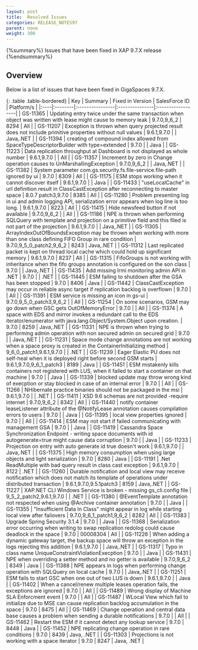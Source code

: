 ```yaml
---
layout: post
title:  Resolved Issues
categories: RELEASE_NOTES97
parent: none
weight: 300
---
```


{%summary%} Issues that have been fixed in XAP 9.7.X release {%endsummary%}

## Overview

Below is a list of issues that have been fixed in GigaSpaces 9.7.X.



{: .table .table-bordered}
| Key | Summary | Fixed in Version | SalesForce ID | Platform/s |
|:----|:--------|:----------------|:---------------|:------------------|
| GS-11365 | Updating entry twice under the same transaction when object was written with lease might cause to memory leak | 9.7.0,9_6_2 | 8294 | All |
| GS-11207 | Exception is thrown when query projected result does not include primitive properties without null values | 9.6.1,9.7.0 | | Java,.NET |
| GS-11394 | creating of compound index allowed from SpaceTypeDescriptorBuilder with type=extended | 9.7.0 | | Java |
| GS-11223 | Data replication throughput at Dashboard is not displayed as whole number | 9.6.1,9.7.0 | | All |
| GS-11357 | Increment by zero in Change operation causes to UnMarshallingException | 9.7.0,9_6_2 | | Java,.NET |
| GS-11382 | System parameter com.gs.security.fs.file-service.file-path ignored by ui | 9.7.0 | 8309 | All |
| GS-11175 | ESM stops working when it cannot discover itself | 9.6.1,9.7.0 | | Java |
| GS-11433 | "useLocalCache" in url definition result in ClassCastException after reconnecting to master space | 8.0.7 patch3,9.7.0 | 8385 | All |
| GS-11280 | Problem presenting log in ui and admin logging API, serialization error appears when log line is too long. | 9.6.1,9.7.0 | 8223 | All |
| GS-11415 | Hide newsfeed button if not available | 9.7.0,9_6_2 | | All |
| GS-11186 | NPE is thrown when performing SQLQuery with template and projection on a primitive field and this filed is not part of the projection | 9.6.1,9.7.0 | | Java,.NET |
| GS-11305 | ArrayIndexOutOfBoundsException may be thrown when working with more than one class defining FIFO Group in rare condition | 9.7.0,9_5_0_patch2,9_6_2 | 8243 | Java,.NET |
| GS-11312 | Last replicated packet is kept on thread local cache which could hold up significant memory | 9.6.1,9.7.0 | 8237 | All |
| GS-11315 | FifoGroups is not working with inheritance when the fifo groups annotation is configured on the son class | 9.7.0 | | Java,.NET |
| GS-11435 | Add missing lrmi monitoring admin API in .NET | 9.7.0 | | .NET |
| GS-11445 | ESM failing to shutdown after the GSA has been stopped | 9.7.0 | 8406 | Java |
| GS-11442 | ClassCastException may occur in reliable async target if replication backlog is overflown | 9.7.0 | | All |
| GS-11391 | ESM service is missing an icon in gs-ui | 9.7.0,9_5_0_patch3,9_6_2 | | All |
| GS-11254 | On some scenarios, GSM may go down when GSC gets OutOfMemoryError | 9.7.0 | | All |
| GS-11374 | A space with EDS and mirror invokes a redundant call to the EDS iterator/enumerator with java.lang.Object/System.Object upon creation. | 9.7.0 | 8259 | Java,.NET |
| GS-11331 | NPE is thrown when trying to performing admin operation with non secured admin on secured grid | 9.7.0 | | Java,.NET |
| GS-11231 | Space mode change annotations are not working when a space proxy is created in the ContainerInitializing method | 9_6_0_patch1,9.6.1,9.7.0 | | .NET |
| GS-11239 | Eager Elastic PU does not self-heal when it is deployed right before second GSM starts | 9.6.1,9.7.0,9_6_1_patch3 | 8189 | Java |
| GS-11451 | ESM mistakenly kills containers not registered with LUS, when it failed to start a container on that machine | 9.7.0 | | Java |
| GS-11339 | blocked update may throw wrong kind of execption or stay blocked in case of an internal error | 9.7.0 | | All |
| GS-11266 | NHibernate practice binaries should not be packaged in the msi | 9.6.1,9.7.0 | | .NET |
| GS-11411 | XSD 9.6 schemas are not provided -require internet | 9.7.0,9_6_2 | 8342 | All |
| GS-11440 | notify container leaseListener attribute of the @NotifyLease annotation causes compilation errors to users | 9.7.0 | | Java |
| GS-11395 | local view properties ignored | 9.7.0 | | All |
| GS-11414 | ESM may not start if failed communicating with management GSA | 9.7.0 | | Java |
| GS-11419 | Cassandra Space Synchronization Endpoint - writing space documents with id autogenerate=true might cause data corruption | 9.7.0 | | Java |
| GS-11233 | Projection on entry with auto generate id true doesn't work | 9.6.1,9.7.0 | | Java,.NET |
| GS-11375 | High memory consumption when using large objects and light serialization | 9.7.0 | 8280 | Java |
| GS-11191 | .Net ReadMultiple with bad query result in class cast exception | 9.6.1,9.7.0 | 8122 | .NET |
| GS-11260 | Durable notification and local view may receive notification which does not match its template of operations under distributed transaction | 9.6.1,9.7.0,9.5.1patch3 | 8159 | Java,.NET |
| GS-11227 | XAP.NET CLI Windows Service is broken - missing gs_cli.config file | 9_5_2_patch2,9.6.1,9.7.0 | | .NET |
| GS-11380 | @EventTemplate annotation not respected when using @Archive container annotation | 9.7.0 | | Java |
| GS-11355 | "Insufficient Data In Class" might appear in log while starting local view after failovers | 9.7.0,9_6_1_patch1,9_6_2 | 8282 | All |
| GS-11383 | Upgrade Spring Security 3.1.4 | 9.7.0 | | Java |
| GS-11368 | Serialization error occurring when writing to swap replication redolog could cause deadlock in the space | 9.7.0 | 00008304 | All |
| GS-11226 | When adding a dynamic gateway target, the backup space will throw an exception in the logs rejecting this addition | 9.6.1,9.7.0 | | Java,.NET |
| GS-11317 | Typo in class name UniqueConstraintViolationExecption | 9.7.0 | | Java |
| GS-11431 | NPE when overriding a setter method and no getter is available | 9.7.0,9_6_2 | 8349 | Java |
| GS-11388 | NPE appears in logs when performing change operation with SQLQuery on local cache | 9.7.0 | | Java,.NET |
| GS-11251 | ESM fails to start GSC when one out of two LUS is down | 9.6.1,9.7.0 | | Java |
| GS-11402 | When a cancel/renew multiple leases operation fails, the exceptions are ignored | 9.7.0 | | All |
| GS-11489 | Wrong display of Machine SLA Enforcment event | 9.7.0 | | All |
| GS-11487 | WLocal View which fail to initialize due to MSE can cause replication backlog accumulation in the space | 9.7.0 | 8475 | All |
| GS-11469 | Change operation and central data base causes a problem when sending a durable notifications | 9.7.0 | | All |
| GS-11462 | Restart the ESM if it cannot detect any lookup service | 9.7.0 | 8448 | Java |
| GS-11452 | NPE replicating change operation in rare conditions | 9.7.0 | 8439 | Java, .NET |
| GS-11303 | Projections is not working with a space iterator | 9.7.0 | 8247 | Java, .NET |